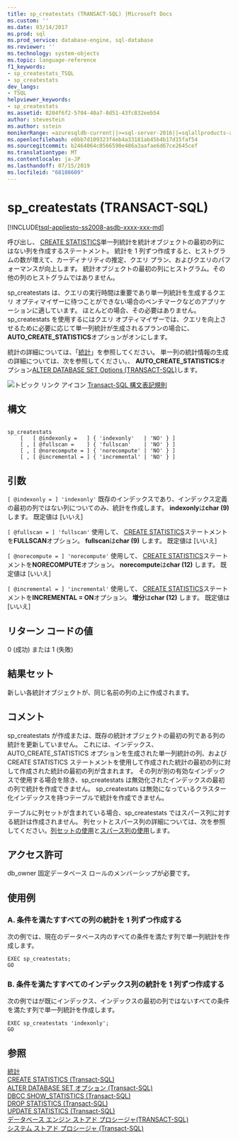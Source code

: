 ```yaml
---
title: sp_createstats (TRANSACT-SQL) |Microsoft Docs
ms.custom: ''
ms.date: 03/14/2017
ms.prod: sql
ms.prod_service: database-engine, sql-database
ms.reviewer: ''
ms.technology: system-objects
ms.topic: language-reference
f1_keywords:
- sp_createstats_TSQL
- sp_createstats
dev_langs:
- TSQL
helpviewer_keywords:
- sp_createstats
ms.assetid: 8204f6f2-5704-40a7-8d51-43fc832eeb54
author: stevestein
ms.author: sstein
monikerRange: =azuresqldb-current||>=sql-server-2016||=sqlallproducts-allversions||>=sql-server-linux-2017||=azuresqldb-mi-current
ms.openlocfilehash: e0bb7d109323f4eb4a33181ab45b4b17d15faf54
ms.sourcegitcommit: b2464064c0566590e486a3aafae6d67ce2645cef
ms.translationtype: MT
ms.contentlocale: ja-JP
ms.lasthandoff: 07/15/2019
ms.locfileid: "68108609"
---
```

# <a name="spcreatestats-transact-sql"></a>sp_createstats (TRANSACT-SQL)
[!INCLUDE[tsql-appliesto-ss2008-asdb-xxxx-xxx-md](../../includes/tsql-appliesto-ss2008-asdb-xxxx-xxx-md.md)]

  呼び出し、 [CREATE STATISTICS](../../t-sql/statements/create-statistics-transact-sql.md)単一列統計を統計オブジェクトの最初の列にはない列を作成するステートメント。 統計を 1 列ずつ作成すると、ヒストグラムの数が増えて、カーディナリティの推定、クエリ プラン、およびクエリのパフォーマンスが向上します。 統計オブジェクトの最初の列にヒストグラム。その他の列のヒストグラムではありません。  
  
 sp_createstats は、クエリの実行時間は重要であり単一列統計を生成するクエリ オプティマイザーに待つことができない場合のベンチマークなどのアプリケーションに適しています。 ほとんどの場合、その必要はありません。 sp_createstats を使用するにはクエリ オプティマイザーでは、クエリを向上させるために必要に応じて単一列統計が生成されるプランの場合に、 **AUTO_CREATE_STATISTICS**オプションがオンにします。  
  
 統計の詳細については、「[統計](../../relational-databases/statistics/statistics.md)」を参照してください。 単一列の統計情報の生成の詳細については、次を参照してください。、 **AUTO_CREATE_STATISTICS**オプション[ALTER DATABASE SET Options &#40;TRANSACT-SQL&#41;](../../t-sql/statements/alter-database-transact-sql-set-options.md)します。  
  
 ![トピック リンク アイコン](../../database-engine/configure-windows/media/topic-link.gif "トピック リンク アイコン") [Transact-SQL 構文表記規則](../../t-sql/language-elements/transact-sql-syntax-conventions-transact-sql.md)  
  
## <a name="syntax"></a>構文  
  
```  
  
sp_createstats   
    [   [ @indexonly =   ] { 'indexonly'   | 'NO' } ]   
    [ , [ @fullscan =    ] { 'fullscan'    | 'NO' } ]   
    [ , [ @norecompute = ] { 'norecompute' | 'NO' } ]  
    [ , [ @incremental = ] { 'incremental' | 'NO' } ]  
```  
  
## <a name="arguments"></a>引数  
`[ @indexonly = ] 'indexonly'` 既存のインデックスであり、インデックス定義の最初の列ではない列についてのみ、統計を作成します。 **indexonly**は**char (9)** します。 既定値は [いいえ]  
  
`[ @fullscan = ] 'fullscan'` 使用して、 [CREATE STATISTICS](../../t-sql/statements/create-statistics-transact-sql.md)ステートメントを**FULLSCAN**オプション。 **fullscan**は**char (9)** します。  既定値は [いいえ]  
  
`[ @norecompute = ] 'norecompute'` 使用して、 [CREATE STATISTICS](../../t-sql/statements/create-statistics-transact-sql.md)ステートメントを**NORECOMPUTE**オプション。 **norecompute**は**char (12)** します。  既定値は [いいえ]  
  
`[ @incremental = ] 'incremental'` 使用して、 [CREATE STATISTICS](../../t-sql/statements/create-statistics-transact-sql.md)ステートメントを**INCREMENTAL = ON**オプション。 **増分**は**char (12)** します。  既定値は [いいえ]  
  
## <a name="return-code-values"></a>リターン コードの値  
 0 (成功) または 1 (失敗)  
  
## <a name="result-sets"></a>結果セット  
 新しい各統計オブジェクトが、同じ名前の列の上に作成されます。  
  
## <a name="remarks"></a>コメント  
 sp_createstats が作成または、既存の統計オブジェクトの最初の列である列の統計を更新していません。 これには、インデックス、AUTO_CREATE_STATISTICS オプションを生成された単一列統計の列、および CREATE STATISTICS ステートメントを使用して作成された統計の最初の列に対して作成された統計の最初の列が含まれます。 その列が別の有効なインデックスで使用する場合を除き、sp_createstats は無効化されたインデックスの最初の列で統計を作成できません。 sp_createstats は無効になっているクラスター化インデックスを持つテーブルで統計を作成できません。  
  
 テーブルに列セットが含まれている場合、sp_createstats ではスパース列に対する統計は作成されません。 列セットとスパース列の詳細については、次を参照してください。[列セットの使用](../../relational-databases/tables/use-column-sets.md)と[スパース列の使用](../../relational-databases/tables/use-sparse-columns.md)します。  
  
## <a name="permissions"></a>アクセス許可  
 db_owner 固定データベース ロールのメンバーシップが必要です。  
  
## <a name="examples"></a>使用例  
  
### <a name="a-create-single-column-statistics-on-all-eligible-columns"></a>A. 条件を満たすすべての列の統計を 1 列ずつ作成する  
 次の例では、現在のデータベース内のすべての条件を満たす列で単一列統計を作成します。  
  
```  
EXEC sp_createstats;  
GO  
```  
  
### <a name="b-create-single-column-statistics-on-all-eligible-index-columns"></a>B. 条件を満たすすべてのインデックス列の統計を 1 列ずつ作成する  
 次の例ではが既にインデックス、インデックスの最初の列ではないすべての条件を満たす列で単一列統計を作成します。  
  
```  
EXEC sp_createstats 'indexonly';  
GO  
```  
  
## <a name="see-also"></a>参照  
 [統計](../../relational-databases/statistics/statistics.md)   
 [CREATE STATISTICS &#40;Transact-SQL&#41;](../../t-sql/statements/create-statistics-transact-sql.md)   
 [ALTER DATABASE SET オプション &#40;Transact-SQL&#41;](../../t-sql/statements/alter-database-transact-sql-set-options.md)   
 [DBCC SHOW_STATISTICS &#40;Transact-SQL&#41;](../../t-sql/database-console-commands/dbcc-show-statistics-transact-sql.md)   
 [DROP STATISTICS &#40;Transact-SQL&#41;](../../t-sql/statements/drop-statistics-transact-sql.md)   
 [UPDATE STATISTICS &#40;Transact-SQL&#41;](../../t-sql/statements/update-statistics-transact-sql.md)   
 [データベース エンジン ストアド プロシージャ&#40;TRANSACT-SQL&#41;](../../relational-databases/system-stored-procedures/database-engine-stored-procedures-transact-sql.md)   
 [システム ストアド プロシージャ &#40;Transact-SQL&#41;](../../relational-databases/system-stored-procedures/system-stored-procedures-transact-sql.md)  
  
  

